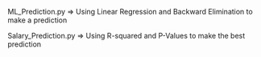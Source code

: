 ML_Prediction.py => Using Linear Regression and Backward Elimination to make a prediction

Salary_Prediction.py => Using R-squared and P-Values to make the best prediction
